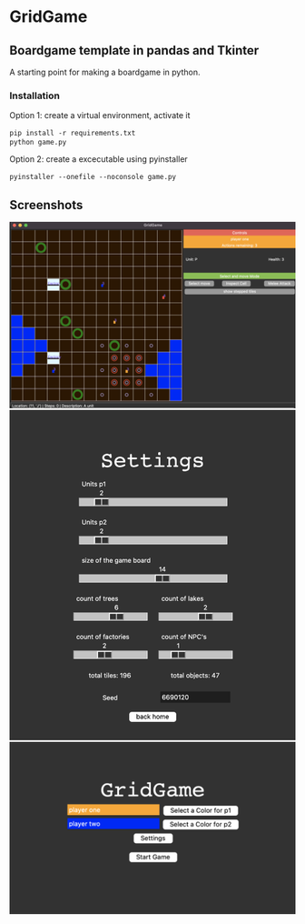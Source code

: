 # GridGame

## Boardgame template in pandas and Tkinter
A starting point for making a boardgame in python.
### Installation 

Option 1: create a virtual environment, activate it
```
pip install -r requirements.txt
python game.py
```

Option 2: create a excecutable using pyinstaller
```
pyinstaller --onefile --noconsole game.py
```

## Screenshots
![Game Screenshot](assets/gridgame.png?raw=true "GridGame")
![Game Screenshot](assets/settings.png?raw=true "GridGame")
![Game Homescreen](assets/home.png?raw=true "GridGame")

